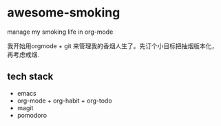 # awesome-smoking
manage my smoking life in org-mode

我开始用orgmode + git 来管理我的香烟人生了。先订个小目标把抽烟版本化，
再考虑戒烟.

## tech stack

- emacs 
- org-mode + org-habit + org-todo
- magit
- pomodoro
